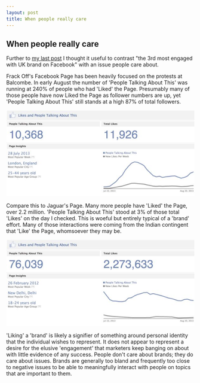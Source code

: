 ```yaml
---
layout: post
title: When people really care
---
```


## When people really care

Further to [my last post](http://markhgn.github.io/2013/08/21/scrutinising-jaguars-social-media-activity/) I thought it useful to contrast "the 3rd most engaged with UK brand on Facebook" with an issue people care about.

Frack Off's Facebook Page has been heavily focused on the protests at Balcombe. In early August the number of 'People Talking About This' was running at 240% of people who had 'Liked' the Page. Presumably many of those people have now Liked the Page as follower numbers are up, yet 'People Talking About This' still stands at a high 87% of total followers.

[![Frack Off](/assets/images-inline/frack-off.jpg)](/assets/images-original/frack-off-large.jpg)

Compare this to Jaguar's Page. Many more people have 'Liked' the Page, over 2.2 million. 'People Talking About This' stood at 3% of those total 'Likes' on the day I checked. This is woeful but entirely typical of a 'brand' effort. Many of those interactions were coming from the Indian contingent that 'Like' the Page, whomsoever they may be.

[![Jaguar](/assets/images-inline/jaguar.jpg)](/assets/images-original/jaguar-large.jpg)

'Liking' a 'brand' is likely a signifier of something around personal identity that the individual wishes to represent. It does not appear to represent a desire for the elusive 'engagement' that marketers keep banging on about with little evidence of any success. People don't care about brands; they do care about issues. Brands are generally too bland and frequently too close to negative issues to be able to meaningfully interact with people on topics that are important to them.

